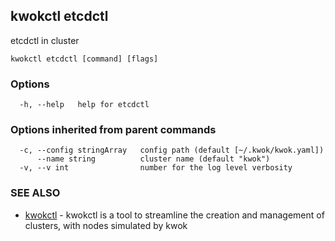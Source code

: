 ## kwokctl etcdctl

etcdctl in cluster

```
kwokctl etcdctl [command] [flags]
```

### Options

```
  -h, --help   help for etcdctl
```

### Options inherited from parent commands

```
  -c, --config stringArray   config path (default [~/.kwok/kwok.yaml])
      --name string          cluster name (default "kwok")
  -v, --v int                number for the log level verbosity
```

### SEE ALSO

* [kwokctl](kwokctl.md)	 - kwokctl is a tool to streamline the creation and management of clusters, with nodes simulated by kwok

